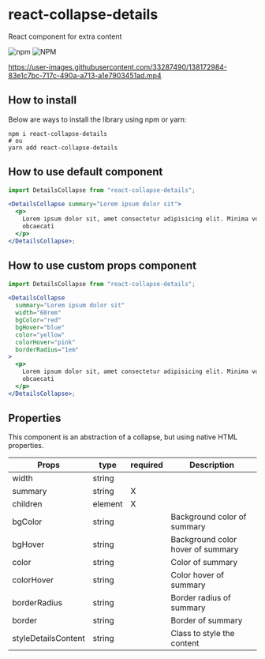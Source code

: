 # react-collapse-details

React component for extra content

![npm](https://img.shields.io/npm/v/react-collapse-details)
![NPM](https://img.shields.io/npm/l/react-collapse-details)

https://user-images.githubusercontent.com/33287490/138172984-83e1c7bc-717c-490a-a713-a1e7903451ad.mp4

## How to install

Below are ways to install the library using npm or yarn:

```
npm i react-collapse-details
# ou
yarn add react-collapse-details
```

## How to use default component

```jsx
import DetailsCollapse from "react-collapse-details";

<DetailsCollapse summary="Lorem ipsum dolor sit">
  <p>
    Lorem ipsum dolor sit, amet consectetur adipisicing elit. Minima voluptates
    obcaecati
  </p>
</DetailsCollapse>;
```

## How to use custom props component

```jsx
import DetailsCollapse from "react-collapse-details";

<DetailsCollapse
  summary="Lorem ipsum dolor sit"
  width="60rem"
  bgColor="red"
  bgHover="blue"
  color="yellow"
  colorHover="pink"
  borderRadius="1em"
>
  <p>
    Lorem ipsum dolor sit, amet consectetur adipisicing elit. Minima voluptates
    obcaecati
  </p>
</DetailsCollapse>;
```

## Properties

This component is an abstraction of a collapse, but using native HTML properties.

| Props               | type    | required | Description                       |
| ------------------- | ------- | -------- | --------------------------------- |
| width               | string  |          |                                   |
| summary             | string  | X        |                                   |
| children            | element | X        |                                   |
| bgColor             | string  |          | Background color of summary       |
| bgHover             | string  |          | Background color hover of summary |
| color               | string  |          | Color of summary                  |
| colorHover          | string  |          | Color hover of summary            |
| borderRadius        | string  |          | Border radius of summary          |
| border              | string  |          | Border of summary                 |
| styleDetailsContent | string  |          | Class to style the content        |
